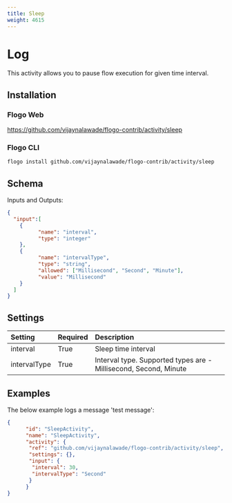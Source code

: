 ```yaml
---
title: Sleep
weight: 4615
---
```


# Log
This activity allows you to pause flow execution for given time interval.

## Installation
### Flogo Web
https://github.com/vijaynalawade/flogo-contrib/activity/sleep
### Flogo CLI
```bash
flogo install github.com/vijaynalawade/flogo-contrib/activity/sleep
```

## Schema
Inputs and Outputs:

```json
{
  "input":[
    {
          "name": "interval",
          "type": "integer"
    },
    {
          "name": "intervalType",
          "type": "string",
          "allowed": ["Millisecond", "Second", "Minute"],
          "value": "Millisecond"
    }
  ]
}
```
## Settings
| Setting     | Required | Description |
|:------------|:---------|:------------|
| interval    | True     | Sleep time interval |
| intervalType| True     | Interval type. Supported types are - Millisecond, Second, Minute |
## Examples
The below example logs a message 'test message':

```json
{
      "id": "SleepActivity",
      "name": "SleepActivity",
      "activity": {
       "ref": "github.com/vijaynalawade/flogo-contrib/activity/sleep",
       "settings": {},
       "input": {
        "interval": 30,
        "intervalType": "Second"
       }
      }
}
```